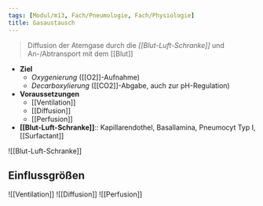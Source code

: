 ```yaml
---
tags: [Modul/m13, Fach/Pneumologie, Fach/Physiologie]
title: Gasaustausch
---
```

> Diffusion der Atemgase durch die *[[Blut-Luft-Schranke]]* und An-/Abtransport mit dem [[Blut]]
- **Ziel**
	- *Oxygenierung* ([[O2]]-Aufnahme)
	- *Decarboxylierung* ([[CO2]]-Abgabe, auch zur pH-Regulation)
- **Voraussetzungen**
	- [[Ventilation]]
	- [[Diffusion]]
	- [[Perfusion]]
- **[[Blut-Luft-Schranke]]**:: Kapillarendothel, Basallamina, Pneumocyt Typ I, [[Surfactant]]

![[Blut-Luft-Schranke]]

## Einflussgrößen
![[Ventilation]]
![[Diffusion]]
![[Perfusion]]
